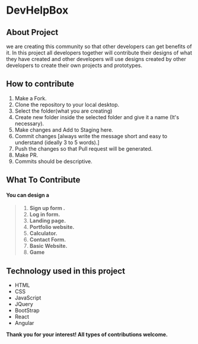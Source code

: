 
# DevHelpBox

## About Project

we are creating this community so that other developers can get benefits of it. In this project all developers together will contribute their designs of what they have created and other developers will use  designs created by other developers to create their own projects and prototypes.


## How to contribute
 1. Make a Fork.
 2. Clone the repository to your local desktop.
 3. Select the folder(what you are creating)
 4. Create new folder inside the selected folder and give it a name (It's necessary).
 5. Make changes and Add to Staging here.
 6. Commit changes [always write the message short and easy to understand (ideally 3 to 5 words).]
 7. Push the changes so that Pull request will be generated.
 8. Make PR.
 9. Commits should be descriptive.

## What To Contribute

#### You can design a 
>  1. **Sign up form .**
>  2. **Log in  form.**
>  3. **Landing page.**
>  4. **Portfolio website.**
>  5. **Calculator.**
>  6. **Contact Form.**
>  7. **Basic Website.**
>  8. **Game**

## Technology used in this project
* HTML
* CSS
* JavaScript
* JQuery
* BootStrap
* React
* Angular

**Thank you for your interest! All types of contributions welcome.** 
